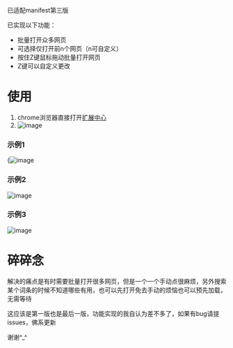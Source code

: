已适配manifest第三版

已实现以下功能：

- 批量打开众多网页
- 可选择仅打开前n个网页（n可自定义）
- 按住Z键鼠标拖动批量打开网页
- Z键可以自定义更改

# 使用

1. chrome浏览器直接打开[扩展中心](chrome://extensions/)
2. ![image](https://github.com/user-attachments/assets/06f29831-8bf3-4e0e-a85e-df9e8cd6a5a6)


### 示例1

(![image](https://github.com/user-attachments/assets/e9bd1de0-4741-4e6b-a9f0-81e4dc5a8619)

### 示例2

![image](https://github.com/user-attachments/assets/67402d6e-e60f-4f39-bb69-335a66f32fa1)

### 示例3

![image](https://github.com/user-attachments/assets/6ca5dcc3-3907-4648-8cf9-c8254b3a98ca)

# 碎碎念

解决的痛点是有时需要批量打开很多网页，但是一个一个手动点很麻烦，另外搜索某个词条的时候不知道哪些有用，也可以先打开免去手动的烦恼也可以预先加载，无需等待

这应该是第一版也是最后一版，功能实现的我自认为差不多了，如果有bug请提issues，佛系更新

谢谢^_^
